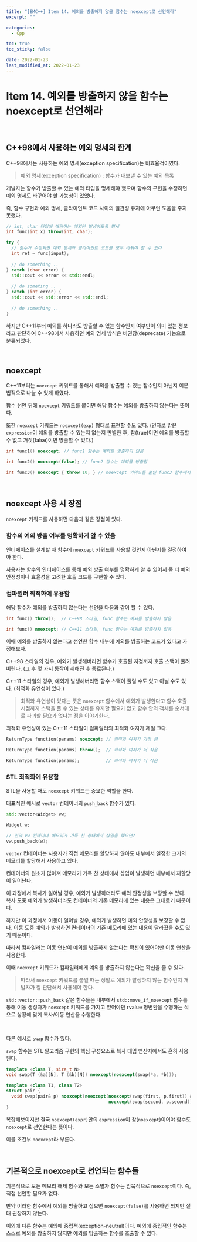 ```yaml
---
title: "[EMC++] Item 14. 예외를 방출하지 않을 함수는 noexcept로 선언해라"
excerpt: ""

categories:
  - Cpp

toc: true
toc_sticky: false

date: 2022-01-23
last_modified_at: 2022-01-23
---
```


# Item 14. 예외를 방출하지 않을 함수는 noexcept로 선언해라

<br>

## C++98에서 사용하는 예외 명세의 한계

C++98에서는 사용하는 예외 명세(exception specification)는 비효율적이였다.

> 예외 명세(exception specification) : 함수가 내보낼 수 있는 예외 목록

개발자는 함수가 방출할 수 있는 예외 타입을 명세해야 했으며 함수의 구현을 수정하면 예외 명세도 바꾸어야 할 가능성이 있었다.

즉, 함수 구현과 예외 명세, 클라이언트 코드 사이의 일관성 유지에 아무런 도움을 주지 못했다.

```cpp
// int, char 타입에 해당하는 예외만 발생하도록 명세
int func(int x) throw(int, char);

try {
  // 함수가 수정되면 예외 명세와 클라이언트 코드를 모두 바꿔야 할 수 있다
  int ret = func(input);
	
  // do something ..
} catch (char error) {
  std::cout << error << std::endl;
  
  // do someting ..
} catch (int error) {
  std::cout << std::error << std::endl;
  
  // do something ..
}
```

하지만 C++11부터 예외를 하나라도 방출할 수 있는 함수인지 여부만이 의미 있는 정보라고 판단하여 C++98에서 사용하던 예외 명세 방식은 비권장(deprecate) 기능으로 분류되었다.

<br>

## noexcept

C++11부터는 `noexcept` 키워드를 통해서 예외를 방출할 수 있는 함수인지 아닌지 이분법적으로 나눌 수 있게 하였다.

함수 선언 뒤에 `noexcept` 키워드를 붙이면 해당 함수는 예외를 방출하지 않는다는 뜻이다.

또한 `noexcept` 키워드는 `noexcept(exp)` 형태로 표현할 수도 있다. (인자로 받은 `expression`이 예외를 방출할 수 있는지 없는지 판별한 후, 참(true)이면 예외를 방출할 수 없고 거짓(false)이면 방출할 수 있다.)

```cpp
int func1() noexcept; // func1 함수는 예외를 방출하지 않음

int func2() noexcept(false); // func2 함수는 예외를 방출함

int func3() noexcept { throw 10; } // noexcept 키워드를 붙인 func3 함수에서는 throw를 써도 예외를 방출할 수 없음
```

<br>

## noexcept 사용 시 장점

`noexcept` 키워드를 사용하면 다음과 같은 장점이 있다.

### 함수의 예외 방출 여부를 명확하게 알 수 있음

인터페이스를 설계할 때 함수에 `noexcept` 키워드를 사용할 것인지 아닌지를 결정하여야 한다.

사용자는 함수의 인터페이스를 통해 예외 방출 여부를 명확하게 알 수 있어서 좀 더 예외 안정성이나 효율성을 고려한 호출 코드를 구현할 수 있다.

### 컴파일러 최적화에 유용함

해당 함수가 예외를 방출하지 않는다는 선언을 다음과 같이 할 수 있다.

```cpp
int func() throw();  // C++98 스타일, func 함수는 예외를 방출하지 않음

int func() noexcept; // C++11 스타일, func 함수는 예외를 방출하지 않음
```

이때 예외를 방출하지 않는다고 선언한 함수 내부에 예외를 방출하는 코드가 있다고 가정해보자.

C++98 스타일의 경우, 예외가 발생해버리면 함수가 호출된 지점까지 호출 스택이 풀려버린다. (그 후 몇 가지 동작이 취해진 후 종료된다.)

C++11 스타일의 경우, 예외가 발생해버리면 함수 스택이 풀릴 수도 있고 아닐 수도 있다. (최적화 유연성이 있다.)

> 최적화 유연성이 있다는 뜻은 `noexcept` 함수에서 예외가 발생한다고 함수 호출 시점까지 스택을 풀 수 있는 상태를 유지할 필요가 없고 함수 안의 객체를 순서대로 파괴할 필요가 없다는 점을 이야기한다.

최적화 유연성이 있는 C++11 스타일이 컴파일러의 최적화 여지가 제일 크다.

```cpp
ReturnType function(params) noexcept; // 최적화 여지가 가장 큼

ReturnType function(params) throw();  // 최적화 여지가 더 작음

ReturnType function(params);          // 최적화 여지가 더 작음
```

### STL 최적화에 유용함

STL을 사용할 때도 `noexcept` 키워드는 중요한 역할을 한다.

대표적인 예시로 `vector` 컨테이너의 `push_back` 함수가 있다.

```cpp
std::vector<Widget> vw;

Widget w;

// 만약 vw 컨테이너 메모리가 가득 찬 상태에서 삽입을 했으면?
vw.push_back(w);
```

`vector` 컨테이너는 사용자가 직접 메모리를 할당하지 않아도 내부에서 일정한 크기의 메모리를 할당해서 사용하고 있다.

컨테이너의 원소가 많아져 메모리가 가득 찬 상태에서 삽입이 발생하면 내부에서 재할당이 일어난다.

이 과정에서 복사가 일어날 경우, 예외가 발생하더라도 예외 안정성을 보장할 수 있다. 복사 도중 예외가 발생하더라도 컨테이너의 기존 메모리에 있는 내용은 그대로기 때문이다.

하지만 이 과정에서 이동이 일어날 경우, 예외가 발생하면 예외 안정성을 보장할 수 없다. 이동 도중 예외가 발생하면 컨테이너의 기존 메모리에 있는 내용이 달라졌을 수도 있기 때문이다.

따라서 컴파일러는 이동 연산이 예외를 방출하지 않는다는 확신이 있어야만 이동 연산을 사용한다.

이때 `noexcept` 키워드가 컴파일러에게 예외를 방출하지 않는다는 확신을 줄 수 있다.

> 따라서 `noexcept` 키워드를 붙일 때는 정말로 예외가 발생하지 않는 함수인지 개발자가 잘 판단해서 사용해야 한다.

`std::vector::push_back` 같은 함수들은 내부에서 `std::move_if_noexcept` 함수를 통해 이동 생성자가 `noexcept` 키워드를 가지고 있어야만 rvalue 형변환을 수행하는 식으로 상황에 맞게 복사/이동 연산을 수행한다.

<br>

다른 예시로 `swap` 함수가 있다.

`swap` 함수는 STL 알고리즘 구현의 핵심 구성요소로 복사 대입 연산자에서도 흔히 사용된다.

```cpp
template <class T, size_t N>
void swap(T (&a)[N], T (&b)[N]) noexcept(noexcept(swap(*a, *b)));

template <class T1, class T2>
struct pair {
  void swap(pair& p) noexcept(noexcept(noexcept(swap(first, p.first)) &&
                                       noexcept(swap(second, p.second)));
}
```

복잡해보이지만 결국 `noexcept(expr)`안의 `expression`이 참(`noexcept`)이어야 함수도 `noexcept`로 선언한다는 뜻이다.

이를 조건부 `noexcept`라 부른다.

<br>

## 기본적으로 noexcept로 선언되는 함수들

기본적으로 모든 메모리 해제 함수와 모든 소멸자 함수는 암묵적으로 `noexcept`이다. 즉, 직접 선언할 필요가 없다.

만약 이러한 함수에서 예외를 방출하고 싶으면 `noexcept(false)`를 사용하면 되지만 절대 권장하지 않는다.

이외에 다른 함수는 예외에 중립적(exception-neutral)이다. 예외에 중립적인 함수는 스스로 예외를 방출하지 않지만 예외를 방출하는 함수를 호출할 수 있다.

<br>